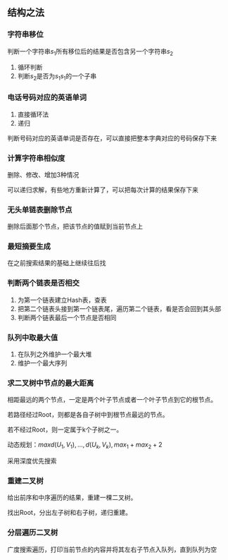 ## 结构之法

### 字符串移位

判断一个字符串$s_1$所有移位后的结果是否包含另一个字符串$s_2$

1. 循环判断
2. 判断$s_2$是否为$s_1s_1$的一个子串

### 电话号码对应的英语单词

1. 直接循环法
2. 递归

判断号码对应的英语单词是否存在，可以直接把整本字典对应的号码保存下来

### 计算字符串相似度

删除、修改、增加3种情况

可以递归求解，有些地方重新计算了，可以把每次计算的结果保存下来

### 无头单链表删除节点

删除后面那个节点，把该节点的值赋到当前节点上

### 最短摘要生成

在之前搜索结果的基础上继续往后找

### 判断两个链表是否相交

1. 为第一个链表建立Hash表，查表
2. 把第二个链表头接到第一个链表尾，遍历第二个链表，看是否会回到其头部
3. 判断两个链表最后一个节点是否相同

### 队列中取最大值

1. 在队列之外维护一个最大堆
2. 维护一个最大序列

### 求二叉树中节点的最大距离

相距最远的两个节点，一定是两个叶子节点或者一个叶子节点到它的根节点。

若路径经过Root，则都是各自子树中到根节点最远的节点。

若不经过Root，则一定属于k个子树之一。

动态规划：$max{d(U_1,V_1),\dots,d(U_k,V_k),max_1+max_2+2}$

采用深度优先搜索

### 重建二叉树

给出前序和中序遍历的结果，重建一棵二叉树。

找出Root，分出左子树和右子树，递归重建。

### 分层遍历二叉树

广度搜索遍历，打印当前节点的内容并将其左右子节点入队列，直到队列为空
